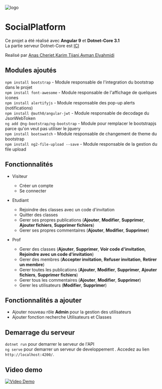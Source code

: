 ![logo](https://i.imgur.com/4zZtAVU.png)

# SocialPlatform

Ce projet a été réalisé avec **Angular 9** et **Dotnet-Core 3.1**  
La partie serveur Dotnet-Core est [ICI](https://github.com/anascheriet/DotNetAPI)

Realisé par [Anas Cheriet](https://github.com/anascheriet),[Karim Tijani](https://github.com/AbdelkarimTijani),[Ayman Elyahmidi](https://github.com/aymanelya)

## Modules ajoutés

`npm install bootstrap` - Module responsable de l'integration du bootstrap dans le projet  
`npm install font-awesome` - Module responsable de l'affichage de quelques icones  
`npm install alertifyjs` - Module responsable des pop-up alerts (notifications)  
`npm install @auth0/angular-jwt` - Module responsable de decodage du JsonWebToken  
`ng add @ng-bootstrap/ng-bootstrap` - Module pour remplacer le bootstrapjs parce qu'on veut pas utiliser le jquery  
`npm install bootswatch` - Module responsable de changement de theme du bootstrap  
`npm install ng2-file-upload --save` - Module responsable de la gestion du file upload

## Fonctionnalités

- Visiteur
  - Créer un compte
  - Se connecter
- Etudiant
  - Rejoindre des classes avec un code d'invitation
  - Quitter des classes
  - Gerer ses propres publications (**Ajouter**, **Modifier**, **Supprimer**, **Ajouter fichiers**, **Supprimer fichiers**)
  - Gerer ses propres commentaires (**Ajouter**, **Modifier**, **Supprimer**)
- Prof

  - Gerer des classes (**Ajouter**, **Supprimer**, **Voir code d'invitation**, **Rejoindre avec un code d'invitation**)
  - Gerer des membres (**Accepter invitation**, **Refuser invitation**, **Retirer un membre**)
  - Gerer toutes les publications (**Ajouter**, **Modifier**, **Supprimer**, **Ajouter fichiers**, **Supprimer fichiers**)
  - Gerer tous les commentaires (**Ajouter**, **Modifier**, **Supprimer**)
  - Gerer les utilisateurs (**Modifier**, **Supprimer**)

## Fonctionnalités a ajouter

- Ajouter nouveau rôle **Admin** pour la gestion des utilisateurs
- Ajouter fonction recherche Utilisateurs et Classes

## Demarrage du serveur

`dotnet run` pour demarrer le serveur de l'API  
`ng serve` pour demarrer un serveur de developpement . Accedez au lien `http://localhost:4200/`.

## Video demo

[![Video Demo](https://i.imgur.com/C6u1o1b.png)](https://youtu.be/bQZx28VRYmU)
